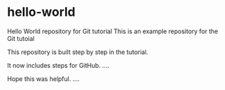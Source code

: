# hello-world
Hello World repository for Git tutorial
This is an example repository for the Git tutoial 

This repository is built step by step in the tutorial.

It now includes steps for GitHub.
....

Hope this was helpful.
....
